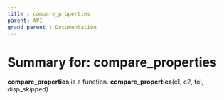 ```yaml
---
title : compare_properties
parent: API
grand_parent : Documentation
---
```

# Summary for: **compare_properties**

**compare_properties** is a function.
**compare_properties**(c1, c2, tol, disp_skipped)

